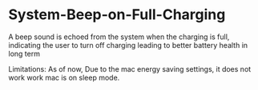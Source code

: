 # System-Beep-on-Full-Charging
A beep sound is echoed from the system when the charging is full, indicating the user to turn off charging leading to better battery health in long term

Limitations:
As of now, Due to the mac energy saving settings, it does not work work mac is on sleep mode. 
